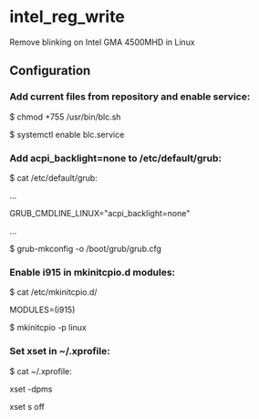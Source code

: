 # intel_reg_write
Remove blinking on Intel GMA 4500MHD in Linux

## Configuration

### Add current files from repository and enable service:

$ chmod +755 /usr/bin/blc.sh

$ systemctl enable blc.service

### Add acpi_backlight=none to /etc/default/grub:

$ cat /etc/default/grub:

...

GRUB_CMDLINE_LINUX="acpi_backlight=none"

...

$ grub-mkconfig -o /boot/grub/grub.cfg

### Enable i915 in mkinitcpio.d modules:

$ cat /etc/mkinitcpio.d/

MODULES=(i915)

$ mkinitcpio -p linux

### Set xset in ~/.xprofile:

$ cat ~/.xprofile:

xset -dpms

xset s off
